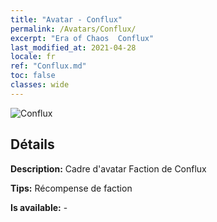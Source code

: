 ```yaml
---
title: "Avatar - Conflux"
permalink: /Avatars/Conflux/
excerpt: "Era of Chaos  Conflux"
last_modified_at: 2021-04-28
locale: fr
ref: "Conflux.md"
toc: false
classes: wide
---
```

 ![Conflux](/images/a/avatarFrame_44.png)

## Détails

 **Description:** Cadre d'avatar Faction de Conflux 

 **Tips:** Récompense de faction 

 **Is available:**  - 


